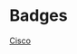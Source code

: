 # Badges
[Cisco](https://github.com/Breno-Sanchez/Badges/blob/main/ccna-introduction-to-networks.png) 
